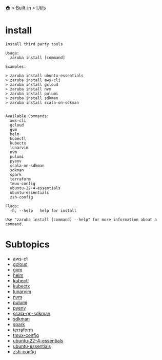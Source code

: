 <!--startTocHeader-->
[🏠](../../../README.md) > [Built-in](../../README.md) > [Utils](../README.md)
# install
<!--endTocHeader-->

```
Install third party tools

Usage:
  zaruba install [command]

Examples:

> zaruba install ubuntu-essentials
> zaruba install aws-cli
> zaruba install gcloud
> zaruba install nvm
> zaruba install pulumi
> zaruba install sdkman
> zaruba install scala-on-sdkman


Available Commands:
  aws-cli                
  gcloud                 
  gvm                    
  helm                   
  kubectl                
  kubectx                
  lunarvim               
  nvm                    
  pulumi                 
  pyenv                  
  scala-on-sdkman        
  sdkman                 
  spark                  
  terraform              
  tmux-config            
  ubuntu-22-4-essentials 
  ubuntu-essentials      
  zsh-config             

Flags:
  -h, --help   help for install

Use "zaruba install [command] --help" for more information about a command.

```

<!--startTocSubtopic-->
# Subtopics
- [aws-cli](aws-cli.md)
- [gcloud](gcloud.md)
- [gvm](gvm.md)
- [helm](helm.md)
- [kubectl](kubectl.md)
- [kubectx](kubectx.md)
- [lunarvim](lunarvim.md)
- [nvm](nvm.md)
- [pulumi](pulumi.md)
- [pyenv](pyenv.md)
- [scala-on-sdkman](scala-on-sdkman.md)
- [sdkman](sdkman.md)
- [spark](spark.md)
- [terraform](terraform.md)
- [tmux-config](tmux-config.md)
- [ubuntu-22-4-essentials](ubuntu-22-4-essentials.md)
- [ubuntu-essentials](ubuntu-essentials.md)
- [zsh-config](zsh-config.md)
<!--endTocSubtopic-->